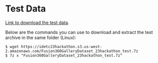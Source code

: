 # Test Data

[Link to download the test data](https://idetc23hackathon.s3.us-west-2.amazonaws.com/Fusion360GalleryDataset_23hackathon_test.7z).

Below are the commands you can use to download and extract the test archive in the same folder (Linux):    
```
$ wget https://idetc23hackathon.s3.us-west-2.amazonaws.com/Fusion360GalleryDataset_23hackathon_test.7z
$ 7z x "Fusion360GalleryDataset_23hackathon_test.7z"
```
